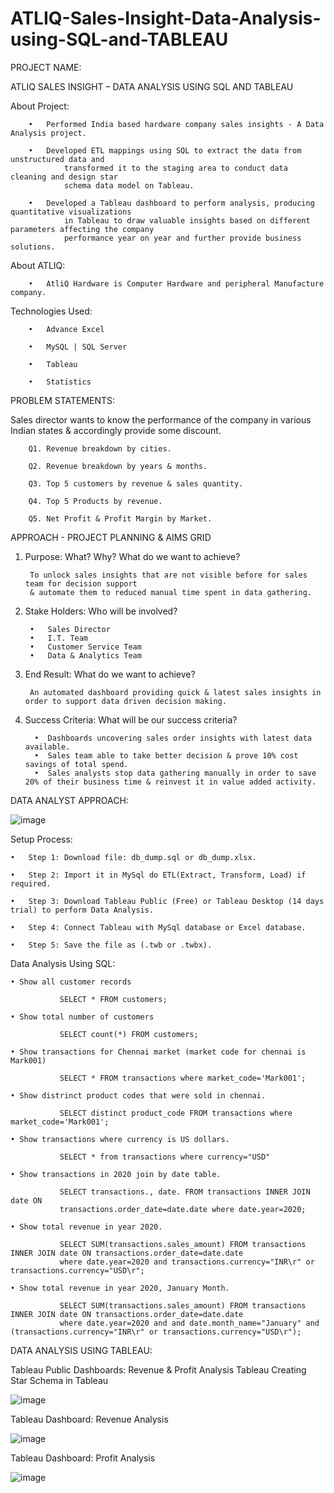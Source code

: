 # ATLIQ-Sales-Insight-Data-Analysis-using-SQL-and-TABLEAU
PROJECT NAME: 

ATLIQ SALES INSIGHT – DATA ANALYSIS USING SQL AND TABLEAU

About Project:

        •	Performed India based hardware company sales insights - A Data Analysis project.

        •	Developed ETL mappings using SQL to extract the data from unstructured data and 
                transformed it to the staging area to conduct data cleaning and design star 
                schema data model on Tableau.

        •	Developed a Tableau dashboard to perform analysis, producing quantitative visualizations 
                in Tableau to draw valuable insights based on different parameters affecting the company 
                performance year on year and further provide business solutions.


About ATLIQ: 

        •	AtliQ Hardware is Computer Hardware and peripheral Manufacture company.


Technologies Used: 

        •	Advance Excel

        •	MySQL | SQL Server

        •	Tableau

        •	Statistics


PROBLEM STATEMENTS:

Sales director wants to know the performance of the company in various Indian states & accordingly provide some discount.

        Q1. Revenue breakdown by cities.

        Q2. Revenue breakdown by years & months. 

        Q3. Top 5 customers by revenue & sales quantity.

        Q4. Top 5 Products by revenue.

        Q5. Net Profit & Profit Margin by Market.


APPROACH - PROJECT PLANNING & AIMS GRID

1. Purpose: What? Why? What do we want to achieve?

        To unlock sales insights that are not visible before for sales team for decision support 
        & automate them to reduced manual time spent in data gathering.

2. Stake Holders: Who will be involved?
    
        •	Sales Director
        •	I.T. Team
        •	Customer Service Team
        •	Data & Analytics Team

3. End Result: What do we want to achieve?

        An automated dashboard providing quick & latest sales insights in order to support data driven decision making.

4. Success Criteria: What will be our success criteria?
    
         •	Dashboards uncovering sales order insights with latest data available.
         •	Sales team able to take better decision & prove 10% cost savings of total spend.
         •	Sales analysts stop data gathering manually in order to save 20% of their business time & reinvest it in value added activity.


DATA ANALYST APPROACH:

![image](https://user-images.githubusercontent.com/124501309/216817831-a0750663-c931-45d6-8518-28bb4c57a5af.png)



Setup Process:
    
    •	Step 1: Download file: db_dump.sql or db_dump.xlsx.
    
    •	Step 2: Import it in MySql do ETL(Extract, Transform, Load) if required.
    
    •	Step 3: Download Tableau Public (Free) or Tableau Desktop (14 days trial) to perform Data Analysis.
    
    •	Step 4: Connect Tableau with MySql database or Excel database.
    
    •	Step 5: Save the file as (.twb or .twbx).


Data Analysis Using SQL:

    • Show all customer records
               
               SELECT * FROM customers;
    
    • Show total number of customers
               
               SELECT count(*) FROM customers;
    
    • Show transactions for Chennai market (market code for chennai is Mark001)
               
               SELECT * FROM transactions where market_code='Mark001';
    
    • Show distrinct product codes that were sold in chennai.
               
               SELECT distinct product_code FROM transactions where market_code='Mark001';
    
    • Show transactions where currency is US dollars.
               
               SELECT * from transactions where currency="USD"
    
    • Show transactions in 2020 join by date table.
               
               SELECT transactions., date. FROM transactions INNER JOIN date ON 
               transactions.order_date=date.date where date.year=2020;
    
    • Show total revenue in year 2020.
               
               SELECT SUM(transactions.sales_amount) FROM transactions INNER JOIN date ON transactions.order_date=date.date 
               where date.year=2020 and transactions.currency="INR\r" or transactions.currency="USD\r";
    
    • Show total revenue in year 2020, January Month.
        
               SELECT SUM(transactions.sales_amount) FROM transactions INNER JOIN date ON transactions.order_date=date.date 
               where date.year=2020 and and date.month_name="January" and (transactions.currency="INR\r" or transactions.currency="USD\r");


DATA ANALYSIS USING TABLEAU:

Tableau Public Dashboards: Revenue & Profit Analysis Tableau
Creating Star Schema in Tableau

![image](https://user-images.githubusercontent.com/124501309/216817919-d2377269-7a72-4a35-9350-8c7cd49da89c.png)

 

Tableau Dashboard: Revenue Analysis

![image](https://user-images.githubusercontent.com/124501309/216817944-cd9fc2c9-4088-40a6-9495-eee5ddeb7d14.png)

Tableau Dashboard: Profit Analysis

![image](https://user-images.githubusercontent.com/124501309/216817956-7aad091d-b2d9-4503-ad28-e592b0855b24.png)

 


